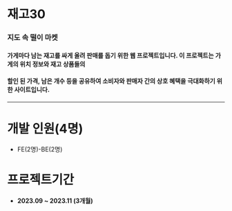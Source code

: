# 재고30   
### 지도 속 떨이 마켓      
#### 가게마다 남는 재고를 싸게 올려 판매를 돕기 위한 웹 프로젝트입니다. 이 프로젝트는 가게의 위치 정보와 재고 상품들의 
#### 할인 된 가격, 남은 개수 등을 공유하여 소비자와 판매자 간의 상호 혜택을 극대화하기 위한 사이트입니다.   
---
# 개발 인원(4명)
* FE(2명)-BE(2명)   

# 프로젝트기간
* #### 2023.09 ~ 2023.11 (3개월)
   


